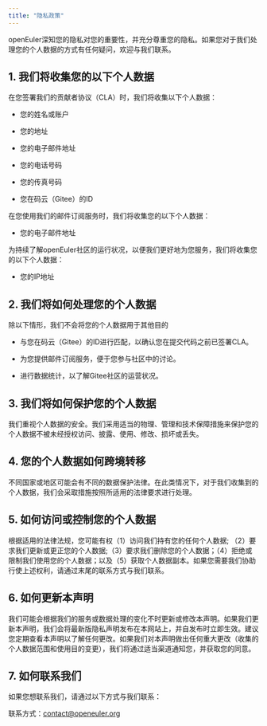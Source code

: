 ```yaml
---
title: "隐私政策"
---
```

<ClientOnly>
  <common-banner
      :pc-src="'/img/security/privacy-banner.png'"
      :mobile-src="'/img/security/privacy-banner.png'"
      :inside-name="'LEGAL NOTICE'"
      :outside-name="i18n.security.PRIVACY"
  ></common-banner>
</ClientOnly>
<div class="markdown">

openEuler深知您的隐私对您的重要性，并充分尊重您的隐私。如果您对于我们处理您的个人数据的方式有任何疑问，欢迎与我们联系。

## 1. 我们将收集您的以下个人数据

在您签署我们的贡献者协议（CLA）时，我们将收集以下个人数据：

+ 您的姓名或账户

+ 您的地址

+ 您的电子邮件地址

+ 您的电话号码

+ 您的传真号码

+ 您在码云（Gitee）的ID

在您使用我们的邮件订阅服务时，我们将收集您的以下个人数据：

+ 您的电子邮件地址

为持续了解openEuler社区的运行状况，以便我们更好地为您服务，我们将收集您的以下个人数据：

+ 您的IP地址

## 2. 我们将如何处理您的个人数据

除以下情形，我们不会将您的个人数据用于其他目的

+ 与您在码云（Gitee）的ID进行匹配，以确认您在提交代码之前已签署CLA。

+ 为您提供邮件订阅服务，便于您参与社区中的讨论。

+ 进行数据统计，以了解Gitee社区的运营状况。

## 3. 我们将如何保护您的个人数据

我们重视个人数据的安全。我们采用适当的物理、管理和技术保障措施来保护您的个人数据不被未经授权访问、披露、使用、修改、损坏或丢失。

## 4. 您的个人数据如何跨境转移

不同国家或地区可能会有不同的数据保护法律。在此类情况下，对于我们收集到的个人数据，我们会采取措施按照所适用的法律要求进行处理。

## 5. 如何访问或控制您的个人数据

根据适用的法律法规，您可能有权（1）访问我们持有您的任何个人数据; （2）要求我们更新或更正您的个人数据;（3）要求我们删除您的个人数据；（4）拒绝或限制我们使用您的个人数据；以及（5）获取个人数据副本。如果您需要我们协助行使上述权利，请通过末尾的联系方式与我们联系。

## 6. 如何更新本声明

我们可能会根据我们的服务或数据处理的变化不时更新或修改本声明。如果我们更新本声明，我们会将最新版隐私声明发布在本网站上，并自发布时立即生效。建议您定期查看本声明以了解任何更改。如果我们对本声明做出任何重大更改（收集的个人数据范围和使用目的变更），我们将通过适当渠道通知您，并获取您的同意。

## 7. 如何联系我们

如果您想联系我们，请通过以下方式与我们联系： 

联系方式：<contact@openeuler.org>

</div>